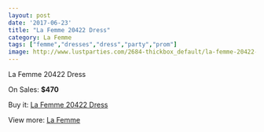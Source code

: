 ```yaml
---
layout: post
date: '2017-06-23'
title: "La Femme 20422 Dress"
category: La Femme
tags: ["femme","dresses","dress","party","prom"]
image: http://www.lustparties.com/2684-thickbox_default/la-femme-20422-dress.jpg
---
```

La Femme 20422 Dress

On Sales: **$470**
<a href="https://www.lustparties.com/en/la-femme/881-la-femme-20422-dress.html"><amp-img layout="responsive" width="600" height="600" src="//www.lustparties.com/2684-thickbox_default/la-femme-20422-dress.jpg" alt="La Femme 20422 Dress 0" /></a>
<a href="https://www.lustparties.com/en/la-femme/881-la-femme-20422-dress.html"><amp-img layout="responsive" width="600" height="600" src="//www.lustparties.com/2685-thickbox_default/la-femme-20422-dress.jpg" alt="La Femme 20422 Dress 1" /></a>

Buy it: [La Femme 20422 Dress](https://www.lustparties.com/en/la-femme/881-la-femme-20422-dress.html "La Femme 20422 Dress")

View more: [La Femme](https://www.lustparties.com/en/4-la-femme "La Femme")